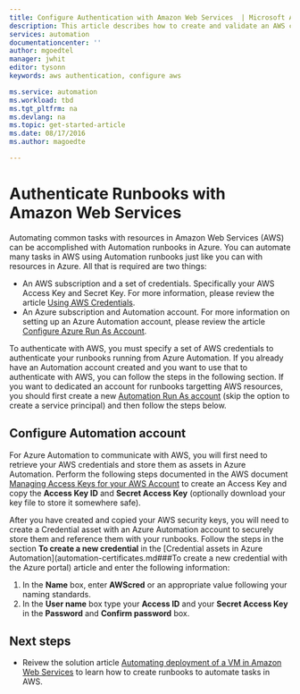 ```yaml
---
title: Configure Authentication with Amazon Web Services  | Microsoft Azure
description: This article describes how to create and validate an AWS credential for runbooks in Azure Automation managing AWS resources.
services: automation
documentationcenter: ''
author: mgoedtel
manager: jwhit
editor: tysonn
keywords: aws authentication, configure aws

ms.service: automation
ms.workload: tbd
ms.tgt_pltfrm: na
ms.devlang: na
ms.topic: get-started-article
ms.date: 08/17/2016
ms.author: magoedte

---
```

# Authenticate Runbooks with Amazon Web Services
Automating common tasks with resources in Amazon Web Services (AWS) can be accomplished with Automation runbooks in Azure.  You can automate many tasks in AWS using Automation runbooks just like you can with resources in Azure.  All that is required are two things:

* An AWS subscription and a set of credentials.  Specifically your AWS Access Key and Secret Key.  For more information, please review the article [Using AWS Credentials](http://docs.aws.amazon.com/powershell/latest/userguide/specifying-your-aws-credentials.html).
* An Azure subscription and Automation account.  For more information on setting up an Azure Automation account, please review the article [Configure Azure Run As Account](automation-sec-configure-azure-runas-account.md).  

To authenticate with AWS, you must specify a set of AWS credentials to authenticate your runbooks running from Azure Automation. If you already have an Automation account created and you want to use that to authenticate with AWS, you can follow the steps in the following section.  If you want to dedicated an account for runbooks targetting AWS resources, you should first create a new [Automation Run As account](automation-sec-configure-azure-runas-account.md) (skip the option to create a service principal) and then follow the steps below.

## Configure Automation account
For Azure Automation to communicate with AWS, you will first need to retrieve your AWS credentials and store them as assets in Azure Automation.  Perform the following steps documented in the AWS document [Managing Access Keys for your AWS Account](http://docs.aws.amazon.com/general/latest/gr/managing-aws-access-keys.html) to create an Access Key and copy the **Access Key ID** and **Secret Access Key** (optionally download your key file to store it somewhere safe).

After you have created and copied your AWS security keys, you will need to create a Credential asset with an Azure Automation account to securely store them and reference them with your runbooks.  Follow the steps in the section **To create a new credential** in the [Credential assets in Azure Automation](automation-certificates.md###To create a new credential with the Azure portal) article and enter the following information:

1. In the **Name** box, enter **AWScred** or an appropriate value following your naming standards.  
2. In the **User name** box type your **Access ID** and your **Secret Access Key** in the **Password** and **Confirm password** box.   

## Next steps
* Reivew the solution article [Automating deployment of a VM in Amazon Web Services](automation-scenario-aws-deployment.md) to learn how to create runbooks to automate tasks in AWS.

